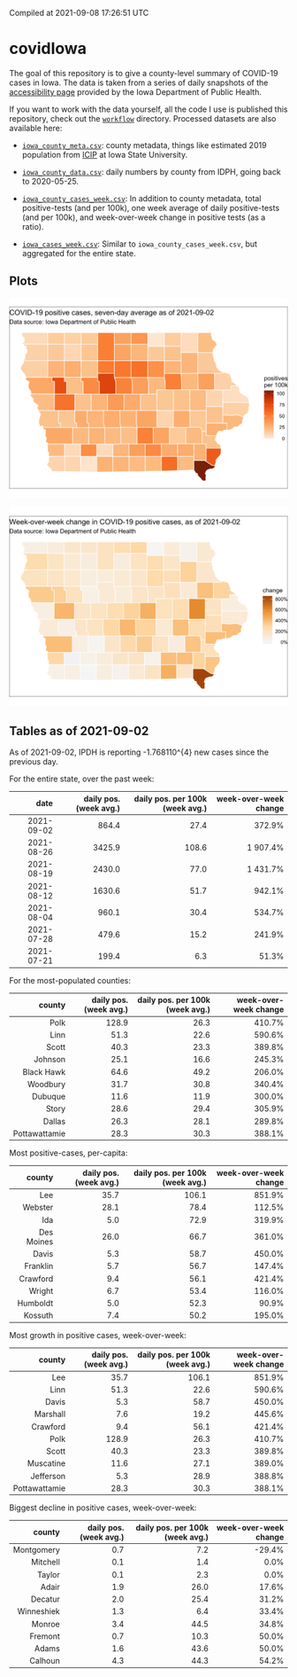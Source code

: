 Compiled at 2021-09-08 17:26:51 UTC

<!-- README.md is generated from README.Rmd. Please edit that file -->

# covidIowa

<!-- badges: start -->

<!-- badges: end -->

The goal of this repository is to give a county-level summary of
COVID-19 cases in Iowa. The data is taken from a series of daily
snapshots of the [accessibility
page](https://coronavirus.iowa.gov/pages/access) provided by the Iowa
Department of Public Health.

If you want to work with the data yourself, all the code I use is
published this repository, check out the [`workflow`](workflow)
directory. Processed datasets are also available here:

  - [`iowa_county_meta.csv`](https://raw.githubusercontent.com/ijlyttle/covidIowa/master/workflow/data/99-publish/iowa_county_meta.csv):
    county metadata, things like estimated 2019 population from
    [ICIP](https://www.icip.iastate.edu/tables/population/counties-estimates)
    at Iowa State University.

  - [`iowa_county_data.csv`](https://raw.githubusercontent.com/ijlyttle/covidIowa/master/workflow/data/99-publish/iowa_county_data.csv):
    daily numbers by county from IDPH, going back to 2020-05-25.

  - [`iowa_county_cases_week.csv`](https://raw.githubusercontent.com/ijlyttle/covidIowa/master/workflow/data/99-publish/iowa_county_data.csv):
    In addition to county metadata, total positive-tests (and per 100k),
    one week average of daily positive-tests (and per 100k), and
    week-over-week change in positive tests (as a ratio).

  - [`iowa_cases_week.csv`](https://raw.githubusercontent.com/ijlyttle/covidIowa/master/workflow/data/99-publish/iowa_cases_week.csv):
    Similar to `iowa_county_cases_week.csv`, but aggregated for the
    entire state.

## Plots

![](workflow/data/99-publish/iowa_cases.png)

![](workflow/data/99-publish/iowa_change.png)

## Tables as of 2021-09-02

As of 2021-09-02, IPDH is reporting -1.768110^{4} new cases since the
previous day.

For the entire state, over the past week:

|       date | daily pos. (week avg.) | daily pos. per 100k (week avg.) | week-over-week change |
| ---------: | ---------------------: | ------------------------------: | --------------------: |
| 2021-09-02 |                  864.4 |                            27.4 |                372.9% |
| 2021-08-26 |                 3425.9 |                           108.6 |              1 907.4% |
| 2021-08-19 |                 2430.0 |                            77.0 |              1 431.7% |
| 2021-08-12 |                 1630.6 |                            51.7 |                942.1% |
| 2021-08-04 |                  960.1 |                            30.4 |                534.7% |
| 2021-07-28 |                  479.6 |                            15.2 |                241.9% |
| 2021-07-21 |                  199.4 |                             6.3 |                 51.3% |

For the most-populated counties:

|        county | daily pos. (week avg.) | daily pos. per 100k (week avg.) | week-over-week change |
| ------------: | ---------------------: | ------------------------------: | --------------------: |
|          Polk |                  128.9 |                            26.3 |                410.7% |
|          Linn |                   51.3 |                            22.6 |                590.6% |
|         Scott |                   40.3 |                            23.3 |                389.8% |
|       Johnson |                   25.1 |                            16.6 |                245.3% |
|    Black Hawk |                   64.6 |                            49.2 |                206.0% |
|      Woodbury |                   31.7 |                            30.8 |                340.4% |
|       Dubuque |                   11.6 |                            11.9 |                300.0% |
|         Story |                   28.6 |                            29.4 |                305.9% |
|        Dallas |                   26.3 |                            28.1 |                289.8% |
| Pottawattamie |                   28.3 |                            30.3 |                388.1% |

Most positive-cases, per-capita:

|     county | daily pos. (week avg.) | daily pos. per 100k (week avg.) | week-over-week change |
| ---------: | ---------------------: | ------------------------------: | --------------------: |
|        Lee |                   35.7 |                           106.1 |                851.9% |
|    Webster |                   28.1 |                            78.4 |                112.5% |
|        Ida |                    5.0 |                            72.9 |                319.9% |
| Des Moines |                   26.0 |                            66.7 |                361.0% |
|      Davis |                    5.3 |                            58.7 |                450.0% |
|   Franklin |                    5.7 |                            56.7 |                147.4% |
|   Crawford |                    9.4 |                            56.1 |                421.4% |
|     Wright |                    6.7 |                            53.4 |                116.0% |
|   Humboldt |                    5.0 |                            52.3 |                 90.9% |
|    Kossuth |                    7.4 |                            50.2 |                195.0% |

Most growth in positive cases, week-over-week:

|        county | daily pos. (week avg.) | daily pos. per 100k (week avg.) | week-over-week change |
| ------------: | ---------------------: | ------------------------------: | --------------------: |
|           Lee |                   35.7 |                           106.1 |                851.9% |
|          Linn |                   51.3 |                            22.6 |                590.6% |
|         Davis |                    5.3 |                            58.7 |                450.0% |
|      Marshall |                    7.6 |                            19.2 |                445.6% |
|      Crawford |                    9.4 |                            56.1 |                421.4% |
|          Polk |                  128.9 |                            26.3 |                410.7% |
|         Scott |                   40.3 |                            23.3 |                389.8% |
|     Muscatine |                   11.6 |                            27.1 |                389.0% |
|     Jefferson |                    5.3 |                            28.9 |                388.8% |
| Pottawattamie |                   28.3 |                            30.3 |                388.1% |

Biggest decline in positive cases, week-over-week:

|     county | daily pos. (week avg.) | daily pos. per 100k (week avg.) | week-over-week change |
| ---------: | ---------------------: | ------------------------------: | --------------------: |
| Montgomery |                    0.7 |                             7.2 |               \-29.4% |
|   Mitchell |                    0.1 |                             1.4 |                  0.0% |
|     Taylor |                    0.1 |                             2.3 |                  0.0% |
|      Adair |                    1.9 |                            26.0 |                 17.6% |
|    Decatur |                    2.0 |                            25.4 |                 31.2% |
| Winneshiek |                    1.3 |                             6.4 |                 33.4% |
|     Monroe |                    3.4 |                            44.5 |                 34.8% |
|    Fremont |                    0.7 |                            10.3 |                 50.0% |
|      Adams |                    1.6 |                            43.6 |                 50.0% |
|    Calhoun |                    4.3 |                            44.3 |                 54.2% |
